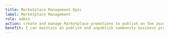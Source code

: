 ```yaml
---
title: Marketplace Management Epic
label: Marketplace Management
role: admin
action: create and manage Marketplace promotions to publish on the association website
benefit: I can maintain an publish and unpublish community business promotions and advertitments 
---
```

